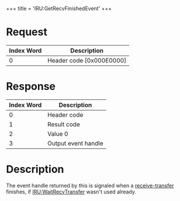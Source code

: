 +++
title = 'IRU:GetRecvFinishedEvent'
+++

# Request

| Index Word | Description                |
|------------|----------------------------|
| 0          | Header code \[0x000E0000\] |

# Response

| Index Word | Description         |
|------------|---------------------|
| 0          | Header code         |
| 1          | Result code         |
| 2          | Value 0             |
| 3          | Output event handle |

# Description

The event handle returned by this is signaled when a
[receive-transfer](IRU:StartRecvTransfer "wikilink") finishes, if
[IRU:WaitRecvTransfer](IRU:WaitRecvTransfer "wikilink") wasn't used
already.
